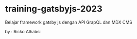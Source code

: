 # training-gatsbyjs-2023
Belajar framework gatsby js dengan API GrapQL dan MDX CMS

by : Ricko Alhabsi
